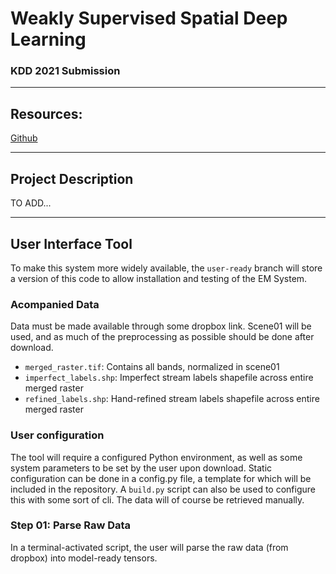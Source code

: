 # Weakly Supervised Spatial Deep Learning
### KDD 2021 Submission

---

## Resources:
[Github](https://github.com/spatialdatasciencegroup/WeaklySupervisedSpatialDeepLearning)

---

## Project Description
TO ADD...

---

## User Interface Tool
To make this system more widely available, the `user-ready` branch will store a version of this code to allow installation and testing of the EM System.

### Acompanied Data
Data must be made available through some dropbox link. Scene01 will be used, and as much of the preprocessing as possible should be done after download.
- `merged_raster.tif`: Contains all bands, normalized in scene01
- `imperfect_labels.shp`: Imperfect stream labels shapefile across entire merged raster
- `refined_labels.shp`: Hand-refined stream labels shapefile across entire merged raster

### User configuration
The tool will require a configured Python environment, as well as some system parameters to be set by the user upon download. Static configuration can be done in a config.py file, a template for which will be included in the repository. A `build.py` script can also be used to configure this with some sort of cli. The data will of course be retrieved manually.

### Step 01: Parse Raw Data
In a terminal-activated script, the user will parse the raw data (from dropbox) into model-ready tensors.
